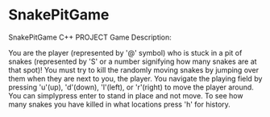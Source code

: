 # SnakePitGame
SnakePitGame C++ PROJECT
Game Description:

You are the player (represented by '@' symbol) who is stuck in a pit of snakes (represented by 'S' or a number signifying how many snakes are at that spot)! You must try to kill the randomly moving snakes by jumping over them when they are next to you, the player. You navigate the playing field by pressing 'u'(up), 'd'(down), 'l'(left), or 'r'(right) to move the player around. You can simplypress enter to stand in place and not move. To see how many snakes you have killed in what locations press 'h' for history.
